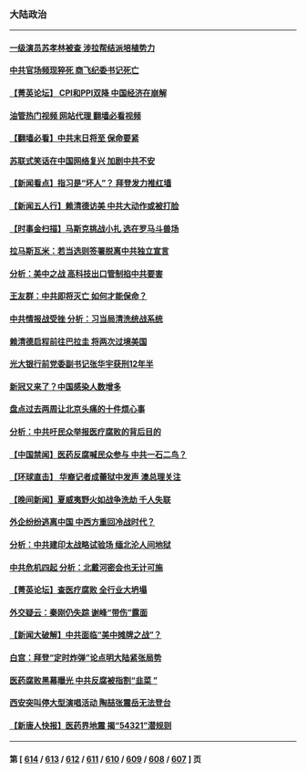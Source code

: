 ### 大陆政治
---
#### [一级演员苏孝林被查 涉拉帮结派培植势力](../../pages/ncid277/n14053063.md?08131245) 
#### [中共官场频现猝死 商飞纪委书记死亡](../../pages/ncid277/n14053039.md?08131245) 
#### [【菁英论坛】 CPI和PPI双降 中国经济在崩解](../../pages/ncid277/n14053002.md?08131245) 
#### [油管热门视频 网站代理 翻墙必看视频](http://138.2.39.72:81/youtube.html?epic-marker?08131245)
#### [【翻墙必看】中共末日将至 保命要紧](../../pages/ncid277/n14053045.md?08131245) 
#### [苏联式笑话在中国网络复兴 加剧中共不安](../../pages/ncid277/n14053003.md?08131245) 
#### [【新闻看点】指习是“坏人”？ 拜登发力推红墙](../../pages/ncid277/n14052915.md?08131245) 
#### [【新闻五人行】赖清德访美 中共大动作或被打脸](../../pages/ncid277/n14052993.md?08131245) 
#### [【时事金扫描】马斯克挑战小扎 选在罗马斗兽场](../../pages/ncid277/n14052999.md?08131245) 
#### [拉马斯瓦米：若当选则签署脱离中共独立宣言](../../pages/ncid277/n14052976.md?08131245) 
#### [分析：美中之战 高科技出口管制掐中共要害](../../pages/ncid277/n14050693.md?08131245) 
#### [王友群：中共即将灭亡 如何才能保命？](../../pages/ncid277/n14052925.md?08131245) 
#### [中共情报战受挫 分析：习当局清洗统战系统](../../pages/ncid277/n14052967.md?08131245) 
#### [赖清德启程前往巴拉圭 将两次过境美国](../../pages/ncid277/n14052933.md?08131245) 
#### [光大银行前党委副书记张华宇获刑12年半](../../pages/ncid277/n14052889.md?08131245) 
#### [新冠又来了？中国感染人数增多](../../pages/ncid277/n14052852.md?08131245) 
#### [盘点过去两周让北京头痛的十件烦心事](../../pages/ncid277/n14052654.md?08131245) 
#### [分析：中共吁民众举报医疗腐败的背后目的](../../pages/ncid277/n14052809.md?08131245) 
#### [【中国禁闻】医药反腐喊民众参与 中共一石二鸟？](../../pages/ncid277/n14052367.md?08131245) 
#### [【环球直击】 华裔记者成蕾狱中发声 澳总理关注](../../pages/ncid277/n14052370.md?08131245) 
#### [【晚间新闻】夏威夷野火如战争洗劫 千人失联](../../pages/ncid277/n14052391.md?08131245) 
#### [外企纷纷逃离中国 中西方重回冷战时代？](../../pages/ncid277/n14052564.md?08131245) 
#### [分析：中共建印太战略试验场 缅北沦人间地狱](../../pages/ncid277/n14051982.md?08131245) 
#### [中共危机四起 分析：北戴河密会也无计可施](../../pages/ncid277/n14052489.md?08131245) 
#### [【菁英论坛】查医疗腐败 全行业大坍塌](../../pages/ncid277/n14052573.md?08131245) 
#### [外交疑云：秦刚仍失踪 谢峰“带伤”露面](../../pages/ncid277/n14052623.md?08131245) 
#### [【新闻大破解】中共面临“美中摊牌之战”？](../../pages/ncid277/n14052585.md?08131245) 
#### [白宫：拜登“定时炸弹”论点明大陆紧张局势](../../pages/ncid277/n14052605.md?08131245) 
#### [医药腐败黑幕曝光 中共反腐被指割“韭菜 ”](../../pages/ncid277/n14052586.md?08131245) 
#### [西安突叫停大型演唱活动 陶喆张震岳无法登台](../../pages/ncid277/n14052561.md?08131245) 
#### [【新唐人快报】医药界地震 揭“54321”潜规则](../../pages/ncid277/n14052588.md?08131245) 

---
#### 第 [ [614](./614.md?08131245) / [613](./613.md?08131245) / [612](./612.md?08131245) / [611](./611.md?08131245) / [610](./610.md?08131245) / [609](./609.md?08131245) / [608](./608.md?08131245) / [607](./607.md?08131245) ] 页
